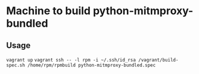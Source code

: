 Machine to build python-mitmproxy-bundled
========


Usage
-------
`vagrant up`
`vagrant ssh -- -l rpm -i ~/.ssh/id_rsa /vagrant/build-spec.sh /home/rpm/rpmbuild python-mitmproxy-bundled.spec`
